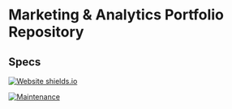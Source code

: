 # Marketing & Analytics Portfolio Repository 

## Specs

[![Website shields.io](https://img.shields.io/website-up-down-green-red/http/shields.io.svg)](http://shields.io/)

[![Maintenance](https://img.shields.io/badge/Maintained%3F-yes-green.svg)](https://GitHub.com/Naereen/StrapDown.js/graphs/commit-activity)

